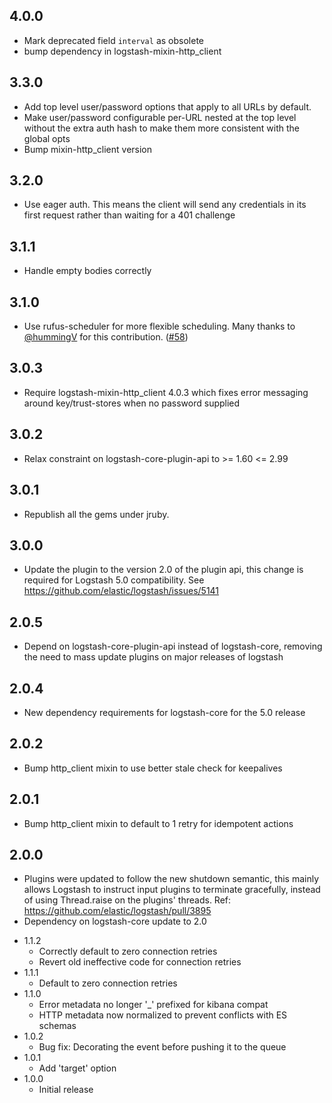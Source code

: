 ## 4.0.0
 - Mark deprecated field `interval` as obsolete
 - bump dependency in logstash-mixin-http_client

## 3.3.0
 - Add top level user/password options that apply to all URLs by default.
 - Make user/password configurable per-URL nested at the top level without the extra auth hash
   to make them more consistent with the global opts
 - Bump mixin-http_client version

## 3.2.0
 - Use eager auth. This means the client will send any credentials in its first request
   rather than waiting for a 401 challenge

## 3.1.1
 - Handle empty bodies correctly
## 3.1.0
 - Use rufus-scheduler for more flexible scheduling. Many thanks to [@hummingV](https://github.com/hummingV) for this contribution. ([#58](https://github.com/logstash-plugins/logstash-input-http_poller/pull/58))

## 3.0.3
  - Require logstash-mixin-http_client 4.0.3 which fixes error messaging around key/trust-stores when no password supplied

## 3.0.2
  - Relax constraint on logstash-core-plugin-api to >= 1.60 <= 2.99

## 3.0.1
  - Republish all the gems under jruby.

## 3.0.0
  - Update the plugin to the version 2.0 of the plugin api, this change is required for Logstash 5.0 compatibility. See https://github.com/elastic/logstash/issues/5141

## 2.0.5
  - Depend on logstash-core-plugin-api instead of logstash-core, removing the need to mass update plugins on major releases of logstash

## 2.0.4
  - New dependency requirements for logstash-core for the 5.0 release

## 2.0.2
 - Bump http_client mixin to use better stale check for keepalives

## 2.0.1
 - Bump http_client mixin to default to 1 retry for idempotent actions

## 2.0.0
 - Plugins were updated to follow the new shutdown semantic, this mainly allows Logstash to instruct input plugins to terminate gracefully,
   instead of using Thread.raise on the plugins' threads. Ref: https://github.com/elastic/logstash/pull/3895
 - Dependency on logstash-core update to 2.0

* 1.1.2
  - Correctly default to zero connection retries
  - Revert old ineffective code for connection retries
* 1.1.1
  - Default to zero connection retries
* 1.1.0
  - Error metadata no longer '_' prefixed for kibana compat
  - HTTP metadata now normalized to prevent conflicts with ES schemas
* 1.0.2
  - Bug fix: Decorating the event before pushing it to the queue
* 1.0.1
  - Add 'target' option
* 1.0.0
  - Initial release

